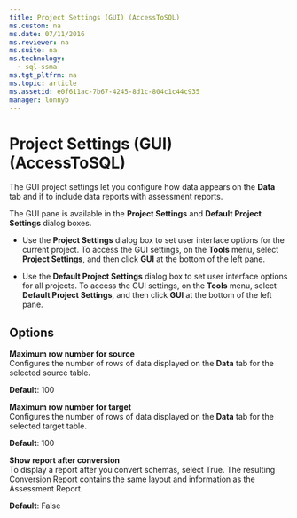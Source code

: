 ```yaml
---
title: Project Settings (GUI) (AccessToSQL)
ms.custom: na
ms.date: 07/11/2016
ms.reviewer: na
ms.suite: na
ms.technology: 
  - sql-ssma
ms.tgt_pltfrm: na
ms.topic: article
ms.assetid: e0f611ac-7b67-4245-8d1c-804c1c44c935
manager: lonnyb
---
```

# Project Settings (GUI) (AccessToSQL)
The GUI project settings let you configure how data appears on the **Data** tab and if to include data reports with assessment reports.  
  
The GUI pane is available in the **Project Settings** and **Default Project Settings** dialog boxes.  
  
-   Use the **Project Settings** dialog box to set user interface options for the current project. To access the GUI settings, on the **Tools** menu, select **Project Settings**, and then click **GUI** at the bottom of the left pane.  
  
-   Use the **Default Project Settings** dialog box to set user interface options for all projects. To access the GUI settings, on the **Tools** menu, select **Default Project Settings**, and then click **GUI** at the bottom of the left pane.  
  
## Options  
**Maximum row number for source**  
Configures the number of rows of data displayed on the **Data** tab for the selected source table.  
  
**Default**: 100  
  
**Maximum row number for target**  
Configures the number of rows of data displayed on the **Data** tab for the selected target table.  
  
**Default**: 100  
  
**Show report after conversion**  
To display a report after you convert schemas, select True. The resulting Conversion Report contains the same layout and information as the Assessment Report.  
  
**Default**: False  
  
